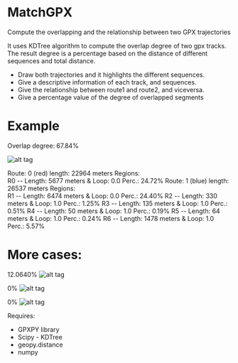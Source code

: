 # MatchGPX
Compute the overlapping and the relationship between two GPX trajectories

It uses KDTree algorithm to compute the overlap degree of two gpx tracks. The result degree is a percentage based on the distance of 
different sequences and total distance.

+ Draw both trajectories and it highlights the different sequences.
+ Give a descriptive information of each track, and sequences.
+ Give the relationship between route1 and route2, and viceversa.
+ Give a percentage value of the degree of overlapped segments

# Example
Overlap degree: 67.84% 

![alt tag](https://github.com/wisaaco/MatchGPX/blob/master/images/ex1.png)

Route: 0 (red)
        length: 22964 meters
        Regions:  
                 R0 -- Length: 5677 meters & Loop: 0.0 Perc.: 24.72%
Route: 1 (blue)
        length: 26537 meters
        Regions:  
                 R1 -- Length: 6474 meters & Loop: 0.0 Perc.: 24.40%
                 R2 -- Length: 330 meters & Loop: 1.0 Perc.: 1.25%
                 R3 -- Length: 135 meters & Loop: 1.0 Perc.: 0.51%
                 R4 -- Length: 50 meters & Loop: 1.0 Perc.: 0.19%
                 R5 -- Length: 64 meters & Loop: 1.0 Perc.: 0.24%
                 R6 -- Length: 1478 meters & Loop: 1.0 Perc.: 5.57%
                 
# More cases:                 
12.0640%
![alt tag](https://github.com/wisaaco/MatchGPX/blob/master/images/ex2.png)

0%
![alt tag](https://github.com/wisaaco/MatchGPX/blob/master/images/ex3.png)

0%
![alt tag](https://github.com/wisaaco/MatchGPX/blob/master/images/ex4.png)


Requires:
+ GPXPY library
+ Scipy - KDTree
+ geopy.distance
+ numpy
